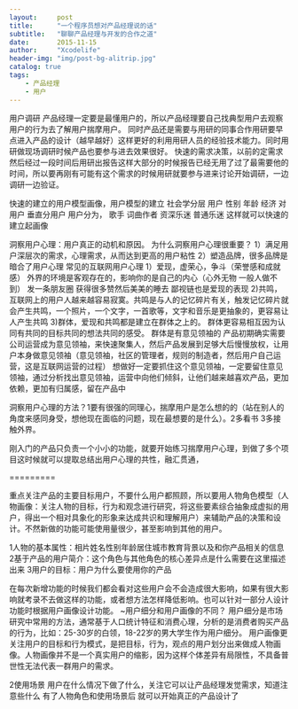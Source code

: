 ```yaml
---
layout:     post
title:      "一个程序员想对产品经理说的话"
subtitle:   "聊聊产品经理与开发的合作之道"
date:       2015-11-15
author:     "Xcodelife"
header-img: "img/post-bg-alitrip.jpg"
catalog: true
tags:
    - 产品经理
    - 用户
---
```


用户调研
产品经理一定要是最懂用户的，所以产品经理要自己找典型用户去观察用户的行为去了解用户揣摩用户。
同时产品还是需要与用研的同事合作用研要早点进入产品的设计（越早越好）这样更好的利用用研人员的经验技术能力。同时用研做现场调研时候产品也要参与进去效果很好。
快速的需求决策，以前的定需求然后经过一段时间后用研出报告这样大部分的时候报告已经无用了过了最需要他的时间，所以要再刚有可能有这个需求的时候用研就要参与进来讨论开始调研，一边调研一边验证。

快速的建立的用户模型画像，用户模型的建立
社会学分层 用户  性别 年龄 经济 对用户
垂直分用户 用户分为， 歌手 词曲作者 资深乐迷 普通乐迷
这样就可以快速的建立起画像

洞察用户心理：用户真正的动机和原因。
为什么洞察用户心理很重要？
1）满足用户深层次的需求，心理需求，从而达到更高的用户粘性
2）塑造品牌，很多品牌是暗合了用户心理
常见的互联网用户心理
1）爱现，虚荣心，争斗（荣誉感和成就感）
外界的环境是客观存在的，影响你的是自己的内心（心外无物 一般人做不到）
发一条朋友圈 获得很多赞然后美美的睡去
鄙视链也是爱现的表现
2)共鸣，互联网上的用户人越来越容易寂寞。共鸣是与人的记忆碎片有关，触发记忆碎片就会产生共鸣，一个照片，一个文字，一首歌等，文字和音乐是更抽象的，更容易让人产生共鸣
3)群体，爱现和共鸣都是建立在群体之上的。
群体更容易相互因为认同有共同的目标共同的想法共同的感受。
群体是有意见领袖的
产品初期确实需要公司运营成为意见领袖，来快速聚集人，然后产品发展到足够大后慢慢放权，让用户本身做意见领袖（意见领袖，社区的管理者，规则的制造者，然后用户自己运营，这是互联网运营的过程）
想做好一定要抓住这个意见领袖，一定要留住意见领袖，通过分析找出意见领袖，运营中向他们倾斜，让他们越来越喜欢产品，更加依赖，更加有归属感，留在产品中

洞察用户心理的方法？1要有很强的同理心，揣摩用户是怎么想的的（站在别人的角度来感同身受，想他现在面临的问题，现在最想要的是什么）。2多看书 3多接触外界。

刚入门的产品只负责一个小小的功能，就要开始练习揣摩用户心理，到做了多个项目这时候就可以提取总结出用户心理的共性，融汇贯通，

=========

重点关注产品的主要目标用户，不要什么用户都照顾，所以要用人物角色模型（人物画像：关注人物的目标，行为和观念进行研究，将这些要素综合抽象成虚拟的用户，得出一个相对具象化的形象来达成共识和理解用户）来辅助产品的决策和设计。不然新做的功能可能使用量很少，甚至影响到其他的用户。

1人物的基本属性：相片姓名性别年龄居住城市教育背景以及和你产品相关的信息
2基于产品的用户简介：这个角色与其他角色的核心差异点是什么需要在这里描述出来
3用户的目标：用户为什么要使用你的产品

在每次新增功能的时候我们都会看对这些用户会不会造成很大影响，如果有很大影响就考录不去做这样的功能，或者想方法怎样降低影响。也可以针对一部分人设计功能时根据用户画像设计功能。
~用户细分和用户画像的不同？
用户细分是市场研究中常用的方法，通常基于人口统计特征和消费心理，分析的是消费者购买产品的行为，比如：25-30岁的白领，18-22岁的男大学生作为用户细分。
用户画像更关注用户的目标和行为模式，是把目标，行为，观点的用户划分出来做成人物画像。人物画像并不是一个真实用户的缩影，因为这样个体差异有局限性，不具备普世性无法代表一群用户的需求。

2使用场景
用户在什么情况下做了什么，关注它可以让产品经理发觉需求，知道注意些什么
有了人物角色和使用场景后 就可以开始真正的产品设计了








